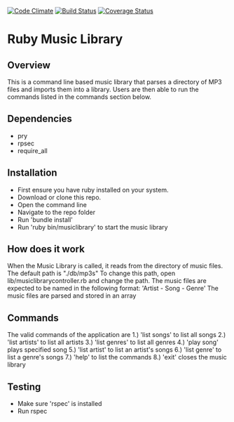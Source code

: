 [![Code Climate](https://codeclimate.com/github/andela-morekoya/checkpoint-one-music-library/badges/gpa.svg)](https://codeclimate.com/github/andela-morekoya/checkpoint-one-music-library)
[![Build Status](https://travis-ci.org/andela-morekoya/checkpoint-one.svg?branch=master)](https://travis-ci.org/andela-morekoya/checkpoint-one)
[![Coverage Status](https://coveralls.io/repos/github/andela-morekoya/checkpoint-one/badge.svg?branch=master)](https://coveralls.io/github/andela-morekoya/checkpoint-one?branch=master)
# Ruby Music Library

## Overview
This is a command line based music library that parses a directory of MP3 files and imports them into a library. Users are then able to run the commands listed in the commands section below.

## Dependencies
 - pry
 - rpsec
 - require_all

## Installation
 - First ensure you have ruby installed on your system. 
 - Download or clone this repo.
 - Open the command line
 - Navigate to the repo folder
 - Run 'bundle install'
 - Run 'ruby bin/musiclibrary' to start the music library

## How does it work
When the Music Library is called, it reads from the directory of music files.
The default path is "./db/mp3s"
To change this path, open lib/musiclibrarycontroller.rb and change the path.
The music files are expected to be named in the following format: 'Artist - Song - Genre'
The music files are parsed and stored in an array

## Commands
The valid commands of the application are
1.) 'list songs' to list all songs
2.) 'list artists' to list all artists
3.) 'list genres' to list all genres
4.) 'play song' plays specified song
5.) 'list artist' to list an artist's songs
6.) 'list genre' to list a genre's songs
7.) 'help' to list the commands
8.) 'exit' closes the music library

## Testing
 - Make sure 'rspec' is installed
 - Run rspec